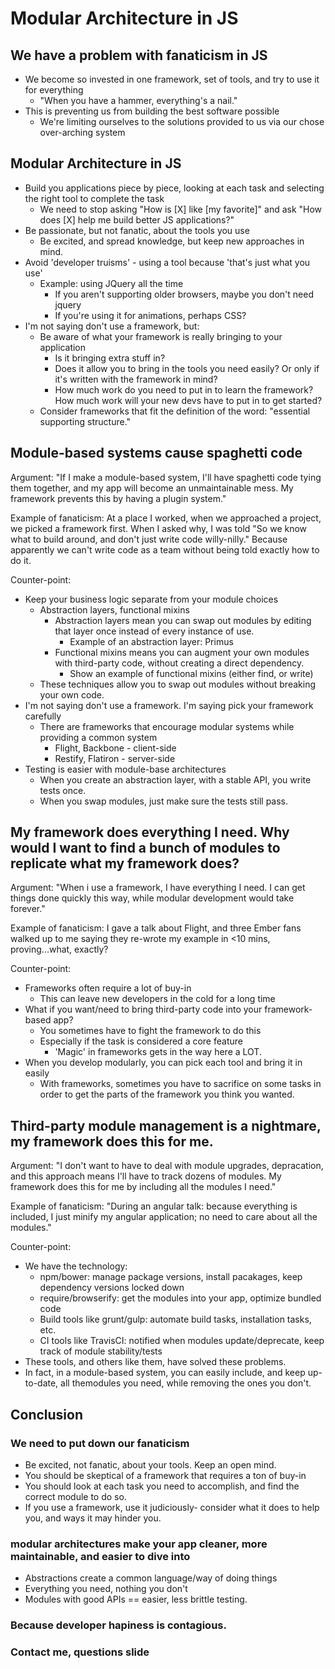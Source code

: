 # Modular Architecture in JS

## We have a problem with fanaticism in JS

* We become so invested in one framework, set of tools, and try to use it for everything
  * "When you have a hammer, everything's a nail."
* This is preventing us from building the best software possible
  * We're limiting ourselves to the solutions provided to us via our chose over-arching system

## Modular Architecture in JS

* Build you applications piece by piece, looking at each task and selecting the right tool to complete the task
  * We need to stop asking "How is [X] like [my favorite]" and ask "How does [X] help me build better JS applications?"
* Be passionate, but not fanatic, about the tools you use
  * Be excited, and spread knowledge, but keep new approaches in mind.
* Avoid 'developer truisms' - using a tool because 'that's just what you use'
  * Example: using JQuery all the time
    * If you aren't supporting older browsers, maybe you don't need jquery
    * If you're using it for animations, perhaps CSS?
* I'm not saying don't use a framework, but:
  * Be aware of what your framework is really bringing to your application
    * Is it bringing extra stuff in?
    * Does it allow you to bring in the tools you need easily? Or only if it's written with the framework in mind?
    * How much work do you need to put in to learn the framework? How much work will your new devs have to put in to get started?
  * Consider frameworks that fit the definition of the word: "essential supporting structure."

## Module-based systems cause spaghetti code

Argument: "If I make a module-based system, I'll have spaghetti code tying them together, and my app will become an unmaintainable mess. My framework prevents this by having a plugin system."

Example of fanaticism: At a place I worked, when we approached a project, we picked a framework first. When I asked why, I was told "So we know what to build around, and don't just write code willy-nilly." Because apparently we can't write code as a team without being told exactly how to do it.

Counter-point:

* Keep your business logic separate from your module choices
  * Abstraction layers, functional mixins
    * Abstraction layers mean you can swap out modules by editing that layer once instead of every instance of use.
      * Example of an abstraction layer: Primus
    * Functional mixins means you can augment your own modules with third-party code, without creating a direct dependency.
      * Show an example of functional mixins (either find, or write)
  * These techniques allow you to swap out modules without breaking your own code.
* I'm not saying don't use a framework. I'm saying pick your framework carefully
  * There are frameworks that encourage modular systems while providing a common system
    * Flight, Backbone - client-side
    * Restify, Flatiron - server-side
* Testing is easier with module-base architectures
  * When you create an abstraction layer, with a stable API, you write tests once.
  * When you swap modules, just make sure the tests still pass.

## My framework does everything I need. Why would I want to find a bunch of modules to replicate what my framework does?

Argument: "When i use a framework, I have everything I need. I can get things done quickly this way, while modular development would take forever."

Example of fanaticism: I gave a talk about Flight, and three Ember fans walked up to me saying they re-wrote my example in <10 mins, proving...what, exactly?

Counter-point:

* Frameworks often require a lot of buy-in
  * This can leave new developers in the cold for a long time
* What if you want/need to bring third-party code into your framework-based app?
  * You sometimes have to fight the framework to do this
  * Especially if the task is considered a core feature
    * 'Magic' in frameworks gets in the way here a LOT.
* When you develop modularly, you can pick each tool and bring it in easily
  * With frameworks, sometimes you have to sacrifice on some tasks in order to get the parts of the framework you think you wanted.

## Third-party module management is a nightmare, my framework does this for me.

Argument: "I don't want to have to deal with module upgrades, depracation, and this approach means I'll have to track dozens of modules. My framework does this for me by including all the modules I need."

Example of fanaticism: "During an angular talk: because everything is included, I just minify my angular application; no need to care about all the modules."

Counter-point:

* We have the technology:
  * npm/bower: manage package versions, install pacakages, keep dependency versions locked down
  * require/browserify: get the modules into your app, optimize bundled code
  * Build tools like grunt/gulp: automate build tasks, installation tasks, etc.
  * CI tools like TravisCI: notified when modules update/deprecate, keep track of module stability/tests
* These tools, and others like them, have solved these problems.
* In fact, in a module-based system, you can easily include, and keep up-to-date, all themodules you need, while removing the ones you don't.

## Conclusion

### We need to put down our fanaticism

* Be excited, not fanatic, about your tools. Keep an open mind.
* You should be skeptical of a framework that requires a ton of buy-in
* You should look at each task you need to accomplish, and find the correct module to do so.
* If you use a framework, use it judiciously- consider what it does to help you, and ways it may hinder you.

### modular architectures make your app cleaner, more maintainable, and easier to dive into

* Abstractions create a common language/way of doing things
* Everything you need, nothing you don't
* Modules with good APIs == easier, less brittle testing.

### Because developer hapiness is contagious.

### Contact me, questions slide
